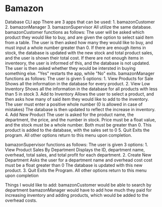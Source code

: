 # Bamazon
Database CLI app
There are 3 apps that can be used:
    1. bamazonCustomer
    2. bamazonManager
    3. bamazonSupervisor
All utilize the same database.
bamazonCustomer functions as follows:
    The user will be asked which product they would like to buy, and are given the option to select said item from a table.
    The user is then asked how many they would like to buy, and must input a whole number greater than 0.
    If there are enough items in stock, the database is updated with the new stock and total product sales, and the user is shown their total cost. 
    If there are not enough items in inventeory, the user is informed of this, and the database is not updated.
    The user is then asked whether they would be intersted in buying something else. "Yes" restarts the app, while "No" exits.
bamazonManager functions as follows:
    The user is given 5 options:
        1. View Products for Sale
            Shows all the information in the database for every product.
        2. View Low Inventory
            Shows all the information in the database for all products with less than 5 in stock
        3. Add to Inventory
            Allows the user to select a product, and then asks how many of said item they would like to add to the inventory.
            The user must enter a positive whole number (0 is allowed in case of mistakes)
            The database is then updated to reflect the increase in inventory.
        4. Add New Product
            The user is asked for the product name, the department, the price, and the number in stock.
            Price must be a float value, and the stock must be a whole number. Both must be greater than 0.
            This product is added to the database, with the sales set to 0
        5. Quit
            Exits the program.
            All other options return to this menu upon completion.

bamazonSupervisor functions as follows:
    The user is given 3 options:
        1. View Product Sales By Department
            Displays the ID, department name, overhead, total sales, and total profit for each department.
        2. Create New Department
            Asks the user for a department name and overhead cost
            cost must be a float greater than 0
            The database is updated with this new product. 
        3. Quit
            Exits the Program.
            All other options return to this menu upon completion

Things I would like to add:
    bamazonCustomer would be able to search by department
    bamazonManager would have to add how much they paid for increasing inventory and adding products, which would be added to the overhead costs.